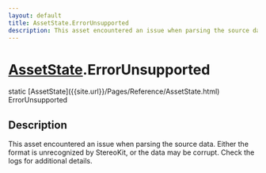 ```yaml
---
layout: default
title: AssetState.ErrorUnsupported
description: This asset encountered an issue when parsing the source data. Either the format is unrecognized by StereoKit, or the data may be corrupt. Check the logs for additional details.
---
```

# [AssetState]({{site.url}}/Pages/Reference/AssetState.html).ErrorUnsupported

<div class='signature' markdown='1'>
static [AssetState]({{site.url}}/Pages/Reference/AssetState.html) ErrorUnsupported
</div>

## Description
This asset encountered an issue when parsing the source data. Either
the format is unrecognized by StereoKit, or the data may be corrupt.
Check the logs for additional details.

